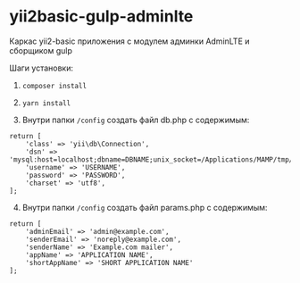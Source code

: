 # yii2basic-gulp-adminlte
Каркас yii2-basic приложения с модулем админки AdminLTE и сборщиком gulp

Шаги установки:

1. `composer install`

2. `yarn install`

3. Внутри папки `/config` создать файл db.php с содержимым:

```
return [
    'class' => 'yii\db\Connection',
    'dsn' => 'mysql:host=localhost;dbname=DBNAME;unix_socket=/Applications/MAMP/tmp/mysql/mysql.sock',
    'username' => 'USERNAME',
    'password' => 'PASSWORD',
    'charset' => 'utf8',
];
```

4. Внутри папки `/config` создать файл params.php с содержимым:

```
return [
    'adminEmail' => 'admin@example.com',
    'senderEmail' => 'noreply@example.com',
    'senderName' => 'Example.com mailer',
    'appName' => 'APPLICATION NAME',
    'shortAppName' => 'SHORT APPLICATION NAME'
];
```

